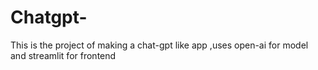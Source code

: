 # Chatgpt-
This is the project of making a chat-gpt like app ,uses open-ai for model and streamlit for frontend
